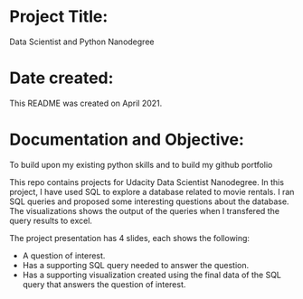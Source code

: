 # Project Title:
Data Scientist and Python Nanodegree

# Date created:
This README was created on April 2021.

# Documentation and Objective:
To build upon my existing python skills and to build my github portfolio


<p>This repo contains projects for Udacity Data Scientist Nanodegree. In this project, I have used SQL to explore a database related to movie rentals. I ran SQL queries and 
proposed some interesting questions about the database. The visualizations shows the output of the queries when I transfered the query results to excel.</p> 

<p>The project presentation has 4 slides, each shows the following:</p>

<ul>
<li>A question of interest.</li>
<li>Has a supporting SQL query needed to answer the question.</li>
<li>Has a supporting visualization created using the final data of the SQL query that answers the question of interest.</li>
</ul>




